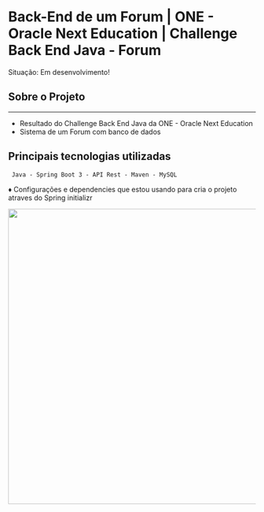 # Back-End de um Forum  | ONE - Oracle Next Education | Challenge Back End Java - Forum
 Situação: Em desenvolvimento! 

## Sobre o Projeto
---
- Resultado do Challenge Back End Java da ONE - Oracle Next Education
- Sistema de um Forum com banco de dados
 ## Principais tecnologias utilizadas
````
 Java - Spring Boot 3 - API Rest - Maven - MySQL 
````
 ♦ Configurações e dependencies que estou usando para cria o projeto atraves do Spring initializr
<p align="center" >
     <img width="600" heigth="600" src="">
</p>
